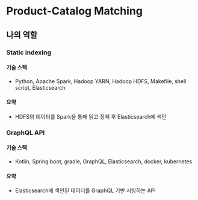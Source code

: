 # Product-Catalog Matching

## 나의 역할

### Static indexing

#### 기술 스택 
- Python, Apache Spark, Hadoop YARN, Hadoop HDFS, Makefile, shell script, Elasticsearch

#### 요약
- HDFS의 데이터를 Spark을 통해 읽고 정제 후 Elasticsearch에 색인

### GraphQL API

#### 기술 스택
- Kotlin, Spring boot, gradle, GraphQL, Elasticsearch, docker, kubernetes

#### 요약
- Elasticsearch에 색인된 데이터를 GraphQL 기반 서빙하는 API
